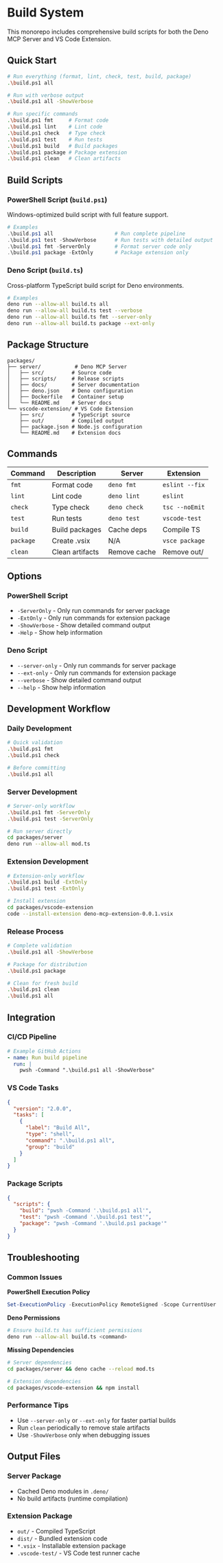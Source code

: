 # Build System

This monorepo includes comprehensive build scripts for both the Deno MCP Server and VS Code Extension.

## Quick Start

```bash
# Run everything (format, lint, check, test, build, package)
.\build.ps1 all

# Run with verbose output
.\build.ps1 all -ShowVerbose

# Run specific commands
.\build.ps1 fmt     # Format code
.\build.ps1 lint    # Lint code  
.\build.ps1 check   # Type check
.\build.ps1 test    # Run tests
.\build.ps1 build   # Build packages
.\build.ps1 package # Package extension
.\build.ps1 clean   # Clean artifacts
```

## Build Scripts

### PowerShell Script (`build.ps1`)
Windows-optimized build script with full feature support.

```powershell
# Examples
.\build.ps1 all                    # Run complete pipeline
.\build.ps1 test -ShowVerbose      # Run tests with detailed output  
.\build.ps1 fmt -ServerOnly        # Format server code only
.\build.ps1 package -ExtOnly       # Package extension only
```

### Deno Script (`build.ts`)
Cross-platform TypeScript build script for Deno environments.

```bash
# Examples  
deno run --allow-all build.ts all
deno run --allow-all build.ts test --verbose
deno run --allow-all build.ts fmt --server-only
deno run --allow-all build.ts package --ext-only
```

## Package Structure

```
packages/
├── server/           # Deno MCP Server
│   ├── src/         # Source code
│   ├── scripts/     # Release scripts  
│   ├── docs/        # Server documentation
│   ├── deno.json    # Deno configuration
│   ├── Dockerfile   # Container setup
│   └── README.md    # Server docs
└── vscode-extension/ # VS Code Extension
    ├── src/         # TypeScript source
    ├── out/         # Compiled output
    ├── package.json # Node.js configuration
    └── README.md    # Extension docs
```

## Commands

| Command | Description | Server | Extension |
|---------|-------------|--------|-----------|
| `fmt` | Format code | `deno fmt` | `eslint --fix` |
| `lint` | Lint code | `deno lint` | `eslint` |
| `check` | Type check | `deno check` | `tsc --noEmit` |
| `test` | Run tests | `deno test` | `vscode-test` |
| `build` | Build packages | Cache deps | Compile TS |
| `package` | Create .vsix | N/A | `vsce package` |
| `clean` | Clean artifacts | Remove cache | Remove out/ |

## Options

### PowerShell Script
- `-ServerOnly` - Only run commands for server package
- `-ExtOnly` - Only run commands for extension package  
- `-ShowVerbose` - Show detailed command output
- `-Help` - Show help information

### Deno Script
- `--server-only` - Only run commands for server package
- `--ext-only` - Only run commands for extension package
- `--verbose` - Show detailed command output
- `--help` - Show help information

## Development Workflow

### Daily Development
```bash
# Quick validation
.\build.ps1 fmt
.\build.ps1 check

# Before committing
.\build.ps1 all
```

### Server Development
```bash
# Server-only workflow
.\build.ps1 fmt -ServerOnly
.\build.ps1 test -ServerOnly

# Run server directly
cd packages/server
deno run --allow-all mod.ts
```

### Extension Development  
```bash
# Extension-only workflow
.\build.ps1 build -ExtOnly
.\build.ps1 test -ExtOnly

# Install extension
cd packages/vscode-extension  
code --install-extension deno-mcp-extension-0.0.1.vsix
```

### Release Process
```bash
# Complete validation
.\build.ps1 all -ShowVerbose

# Package for distribution
.\build.ps1 package

# Clean for fresh build
.\build.ps1 clean
.\build.ps1 all
```

## Integration

### CI/CD Pipeline
```yaml
# Example GitHub Actions
- name: Run build pipeline
  run: |
    pwsh -Command ".\build.ps1 all -ShowVerbose"
```

### VS Code Tasks
```json
{
  "version": "2.0.0",
  "tasks": [
    {
      "label": "Build All",
      "type": "shell", 
      "command": ".\build.ps1 all",
      "group": "build"
    }
  ]
}
```

### Package Scripts
```json
{
  "scripts": {
    "build": "pwsh -Command '.\build.ps1 all'",
    "test": "pwsh -Command '.\build.ps1 test'",
    "package": "pwsh -Command '.\build.ps1 package'"
  }
}
```

## Troubleshooting

### Common Issues

**PowerShell Execution Policy**
```powershell
Set-ExecutionPolicy -ExecutionPolicy RemoteSigned -Scope CurrentUser
```

**Deno Permissions**
```bash
# Ensure build.ts has sufficient permissions
deno run --allow-all build.ts <command>
```

**Missing Dependencies**
```bash
# Server dependencies
cd packages/server && deno cache --reload mod.ts

# Extension dependencies  
cd packages/vscode-extension && npm install
```

### Performance Tips

- Use `--server-only` or `--ext-only` for faster partial builds
- Run `clean` periodically to remove stale artifacts
- Use `-ShowVerbose` only when debugging issues

## Output Files

### Server Package
- Cached Deno modules in `.deno/`
- No build artifacts (runtime compilation)

### Extension Package
- `out/` - Compiled TypeScript
- `dist/` - Bundled extension code
- `*.vsix` - Installable extension package
- `.vscode-test/` - VS Code test runner cache
